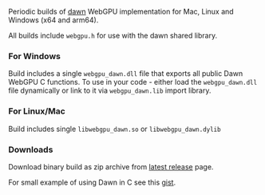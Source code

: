 Periodic builds of [dawn][] WebGPU implementation for Mac, Linux and Windows (x64 and arm64).

All builds include `webgpu.h` for use with the dawn shared library.

### For Windows
Build includes a single `webgpu_dawn.dll` file that exports all public Dawn WebGPU C functions.
To use in your code - either load the `webgpu_dawn.dll` file dynamically or link to it via `webgpu_dawn.lib` import library.

### For Linux/Mac
Build includes single `libwebgpu_dawn.so` or `libwebgpu_dawn.dylib`


### Downloads
Download binary build as zip archive from [latest release][] page.

For small example of using Dawn in C see this [gist][].

[dawn]: https://dawn.googlesource.com/dawn/
[latest release]: https://github.com/tjake/build-dawn/releases/latest
[gist]: https://gist.github.com/mmozeiko/4c68b91faff8b7026e8c5e44ff810b62
